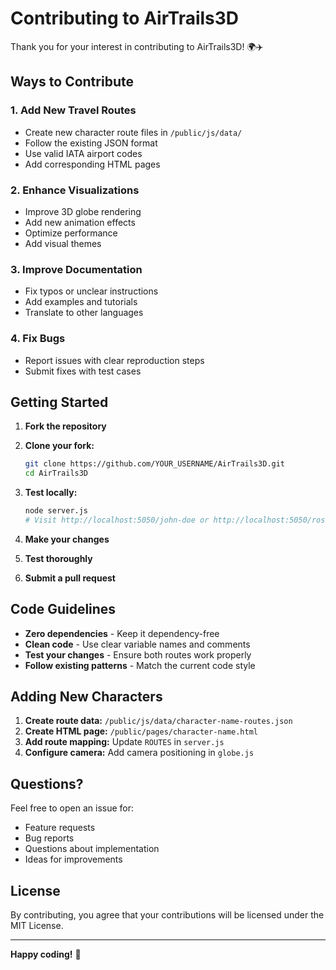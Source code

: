# Contributing to AirTrails3D

Thank you for your interest in contributing to AirTrails3D! 🌍✈️

## Ways to Contribute

### 1. **Add New Travel Routes**
- Create new character route files in `/public/js/data/`
- Follow the existing JSON format
- Use valid IATA airport codes
- Add corresponding HTML pages

### 2. **Enhance Visualizations**
- Improve 3D globe rendering
- Add new animation effects
- Optimize performance
- Add visual themes

### 3. **Improve Documentation**
- Fix typos or unclear instructions
- Add examples and tutorials
- Translate to other languages

### 4. **Fix Bugs**
- Report issues with clear reproduction steps
- Submit fixes with test cases

## Getting Started

1. **Fork the repository**
2. **Clone your fork:**
   ```bash
   git clone https://github.com/YOUR_USERNAME/AirTrails3D.git
   cd AirTrails3D
   ```

3. **Test locally:**
   ```bash
   node server.js
   # Visit http://localhost:5050/john-doe or http://localhost:5050/rosalia
   ```

4. **Make your changes**
5. **Test thoroughly**
6. **Submit a pull request**

## Code Guidelines

- **Zero dependencies** - Keep it dependency-free
- **Clean code** - Use clear variable names and comments
- **Test your changes** - Ensure both routes work properly
- **Follow existing patterns** - Match the current code style

## Adding New Characters

1. **Create route data:** `/public/js/data/character-name-routes.json`
2. **Create HTML page:** `/public/pages/character-name.html`  
3. **Add route mapping:** Update `ROUTES` in `server.js`
4. **Configure camera:** Add camera positioning in `globe.js`

## Questions?

Feel free to open an issue for:
- Feature requests
- Bug reports  
- Questions about implementation
- Ideas for improvements

## License

By contributing, you agree that your contributions will be licensed under the MIT License.

---

**Happy coding!** 🚀
